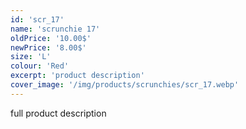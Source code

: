```yaml
---
id: 'scr_17'
name: 'scrunchie 17'
oldPrice: '10.00$'
newPrice: '8.00$'
size: 'L'
colour: 'Red'
excerpt: 'product description'
cover_image: '/img/products/scrunchies/scr_17.webp'
---
```

full product description
